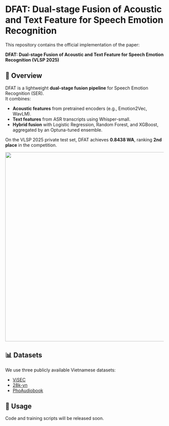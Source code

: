 # DFAT: Dual-stage Fusion of Acoustic and Text Feature for Speech Emotion Recognition

This repository contains the official implementation of the paper:

**DFAT: Dual-stage Fusion of Acoustic and Text Feature for Speech Emotion Recognition (VLSP 2025)**

## 📌 Overview
DFAT is a lightweight **dual-stage fusion pipeline** for Speech Emotion Recognition (SER).  
It combines:
- **Acoustic features** from pretrained encoders (e.g., Emotion2Vec, WavLM).  
- **Text features** from ASR transcripts using Whisper-small.  
- **Hybrid fusion** with Logistic Regression, Random Forest, and XGBoost, aggregated by an Optuna-tuned ensemble.  

On the VLSP 2025 private test set, DFAT achieves **0.8438 WA**, ranking **2nd place** in the competition.

<p align="center">
  <img src="images/Pipeline_final.png" width="600"/>
</p>

## 📊 Datasets
We use three publicly available Vietnamese datasets:
- [ViSEC](https://huggingface.co/datasets/hustep-lab/ViSEC)  
- [28k-vn](https://huggingface.co/datasets/natmin322/28k_vietnamese_voice_augmented_of_VinBigData)  
- [PhoAudiobook](https://huggingface.co/datasets/thivux/phoaudiobook)  

## 🚀 Usage
Code and training scripts will be released soon.  


